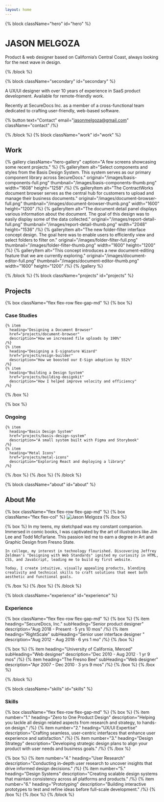 ```yaml
---
layout: home
---
```


{% block className="hero" id="hero" %}

# JASON MELGOZA

Product & web designer based on California’s Central Coast, always looking for the next wave in design.

{% /block %}

{% block className="secondary" id="secondary" %}

A UX/UI designer with over 10 years of experience in SaaS product development. Available for remote-friendly work.

Recently at SecureDocs Inc. as a member of a cross-functional team dedicated to crafting user-friendly, web-based software.

{% button text="Contact" email="jasonmelgoza@gmail.com" className="contact" /%}

{% /block %}
{% block className="work" id="work" %}

## Work

{% gallery className="hero-gallery" caption="A few screens showcasing some recent projects." %}
{% galleryItem
  alt="Select components and styles from the Basis Design System. This system serves as our primary component library across SecureDocs."
  original="/images/basis-components-full.png"
  thumbnail="/images/basis-components-thumb.png"
  width="1608"
  height="1258"
/%}
{% galleryItem
  alt="The ContractWorks document browser serves as the central hub for customers to upload and manage their business documents."
  original="/images/document-browser-full.png"
  thumbnail="/images/document-browser-thumb.png"
  width="1600"
  height="1200"
/%}
{% galleryItem
  alt="The document detail panel displays various information about the document. The goal of this design was to easily display some of the data collected."
  original="/images/report-detail-full.png"
  thumbnail="/images/report-detail-thumb.png"
  width="2048"
  height="1536"
/%}
{% galleryItem
  alt="The new folder-filter interface concept design. The goal here was to enable users to efficiently view and select folders to filter on."
  original="/images/folder-filter-full.png"
  thumbnail="/images/folder-filter-thumb.png"
  width="1600"
  height="1200"
/%}
{% galleryItem
  alt="This concept introduces a new document-editing feature that we are currently exploring."
  original="/images/document-editor-full.png"
  thumbnail="/images/document-editor-thumb.png"
  width="1600"
  height="1200"
/%}
{% /gallery %}

{% /block %}
{% block className="projects" id="projects" %}

## Projects

{% box className="flex flex-row flex-gap-md" %}
  {% box %}

  ### Case Studies

    {% item
      heading="Designing a Document Browser"
      href="projects/document-browser"
      description="How we increased file uploads by 190%"
    /%}
    {% item
      heading="Designing a E-signature Wizard"
      href="projects/esign-builder"
      description="How we boosted our E-Sign adoption by 552%"
    /%}
    {% item
      heading="Building a Design System"
      href="projects/building-designkit"
      description="How I helped improve velocity and efficiency"
    /%}
  {% /box %}

  {% box %}

  ### Ongoing

    {% item
      heading="Basis Design System"
      href="projects/basis-design-system"
      description="A small system built with Figma and Storybook"
    /%}
    {% item
      heading="Metal Icons"
      href="projects/metal-icons"
      description="Exploring React and deploying a library"
    /%}
  {% /box %}
{% /box %}
{% /block %}

{% block className="about" id="about" %}

## About Me

{% box className="flex flex-row flex-gap-md" %}
  {% box className="flex flex-col" %}
    ![Jason Melgoza](./images/headshot.jpg)
  {% /box %}

  {% box %}
    In my teens, my sketchpad was my constant companion. Immersed in comic books, I was captivated by the art of illustrators like Jim Lee and Todd McFarlane. This passion led me to earn a degree in Art and Graphic Design from Fresno State.

    In college, my interest in technology flourished. Discovering Jeffrey Zeldman's "Designing with Web Standards" ignited my curiosity in HTML, CSS, and JavaScript, leading me to build my first website.

    Today, I create intuitive, visually appealing products, blending creativity and technical skills to craft solutions that meet both aesthetic and functional goals.
  {% /box %}
{% /box %}
{% /block %}

{% block className="experience" id="experience" %}

### Experience

{% box className="flex flex-row flex-gap-md" %}
  {% box %}
    {% item
      heading="SecureDocs, Inc."
      subHeading="Senior product designer"
      description="Aug 2018 - Present · 5 yrs 10 mos"
    /%}
    {% item
      heading="RightScale"
      subHeading="Senior user interface designer "
      description="Aug 2012 - Aug 2018 · 6 yrs 1 mo"
    /%}
  {% /box %}

  {% box %}
    {% item
      heading="University of California, Merced"
      subHeading="Web designer"
      description="Dec 2010 - Aug 2012 · 1 yr 9 mos"
    /%}
    {% item
      heading="The Fresno Bee"
      subHeading="Web designer"
      description="Apr 2007 - Dec 2010 · 3 yrs 9 mos"
    /%}
  {% /box %}
{% /box %}

{% /block %}

{% block className="skills" id="skills" %}

### Skills

{% box className="flex flex-row flex-gap-md" %}
  {% box %}
    {% item 
      number="1."
      heading="Zero to One Product Design"
      description="Helping you tackle all design related aspects from research and strategy, to hands-on design."
    /%}
    {% item 
      number="2."
      heading="UX/UI Expertise"
      description="Crafting seamless, user-centric interfaces that enhance user experience and satisfaction."
    /%}
    {% item 
      number="3."
      heading="Design Strategy"
      description="Developing strategic design plans to align your product with user needs and business goals."
    /%}
  {% /box %}

  {% box %}
    {% item 
      number="4."
      heading="User Research"
      description="Conducting in-depth user research to uncover insights that drive informed design decisions."
    /%}
    {% item 
      number="5."
      heading="Design Systems"
      description="Creating scalable design systems that maintain consistency across all platforms and products."
    /%}
    {% item 
      number="6."
      heading="Prototyping"
      description="Building interactive prototypes to test and refine ideas before full-scale development."
    /%}
  {% /box %}
{% /box %}
{% /block %}
